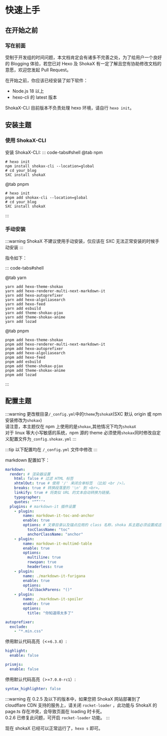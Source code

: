 # 快速上手

## 在开始之前

### 写在前面

受制于开发组的时间问题，本文档肯定会有诸多不完善之处，为了给用户一个良好的 Blogging 体验，若您已对 Hexo 及 ShokaX 有一定了解且您有协助修改文档的意愿，欢迎您发起 Pull Request。

在开始之前，你应该已经安装了如下软件：

- Node.js 18 以上
- hexo-cli 的 latest 版本

ShokaX-CLI 目前版本不负责处理 hexo 环境，请自行 `hexo init`。

## 安装主题

### 使用 ShokaX-CLI

安装 ShokaX-CLI:
::: code-tabs#shell
@tab npm

```shell
# hexo init
npm install shokax-cli --location=global
# cd your_blog
SXC install shokaX
```

@tab pnpm

```shell
# hexo init
pnpm add shokax-cli --location=global
# cd your_blog
SXC install shokaX
```

:::

### 手动安装

:::warning
ShokaX 不建议使用手动安装，仅应该在 SXC 无法正常安装的时候手动安装
:::

指令如下：

::: code-tabs#shell

@tab yarn

```shell
yarn add hexo-theme-shokax
yarn add hexo-renderer-multi-next-markdown-it
yarn add hexo-autoprefixer
yarn add hexo-algoliasearch
yarn add hexo-feed
yarn add esbuild
yarn add theme-shokax-pjax
yarn add theme-shokax-anime
yarn add lozad
```

@tab pnpm

```shell
pnpm add hexo-theme-shokax
pnpm add hexo-renderer-multi-next-markdown-it
pnpm add hexo-autoprefixer
pnpm add hexo-algoliasearch
pnpm add hexo-feed
pnpm add esbuild
pnpm add theme-shokax-pjax
pnpm add theme-shokax-anime
pnpm add lozad
```

:::

## 配置主题

:::warning
更改根目录`/_config.yml`中的`theme`为`shokaX`(SXC 默认 origin 或 npm 安装修改为`shokax`) \
请注意，本主题仅在 npm 上使用的是`shokax`,其他情况下均为`shokaX` \
对于 linux 等大小写敏感的系统，npm 源的 theme 必须使用`shokax`同时修改自定义配置文件为`_config.shokax.yml`
:::

:::tip
 以下配置均在 `/_config.yml` 文件中修改
:::

markdown 配置如下：

```yaml
markdown:
  render: # 渲染器设置
    html: false # 过滤 HTML 标签
    xhtmlOut: true # 使用 '/' 来闭合单标签 （比如 <br />）。
    breaks: true # 转换段落里的 '\n' 到 <br>。
    linkify: true # 将类似 URL 的文本自动转换为链接。
    typographer:
    quotes: "“”‘’"
  plugins: # markdown-it 插件设置
    - plugin:
        name: markdown-it-toc-and-anchor
        enable: true
        options: # 文章目录以及锚点应用的 class 名称，shoka 系主题必须设置成这样
          tocClassName: "toc"
          anchorClassName: "anchor"
    - plugin:
        name: markdown-it-multimd-table
        enable: true
        options:
          multiline: true
          rowspan: true
          headerless: true
    - plugin:
        name: ./markdown-it-furigana
        enable: true
        options:
          fallbackParens: "()"
    - plugin:
        name: ./markdown-it-spoiler
        enable: true
        options:
          title: "你知道得太多了"

autoprefixer:
  exclude:
    - "*.min.css"
```

停用默认代码高亮（<=`6.3.0`）:

```yaml
highlight:
  enable: false

prismjs:
  enable: false
```

停用默认代码高亮（>=`7.0.0-rc1`）:

```yaml
syntax_highlighter: false
```

:::warning
在 0.2.5 及以下的版本中，如果您把 ShokaX 网站部署到了 cloudflare CDN 支持的服务上，请关闭 `rocket-loader` ，此功能与 ShokaX 的 page.ts 存在冲突，会导致页面在 loading 时卡死。 \
0.2.6 已修复此问题，可开启 `rocket-loader` 功能。
:::

现在 shokaX 已经可以正常运行了，`hexo s` 即可。
